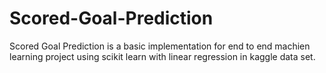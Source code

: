 # Scored-Goal-Prediction
Scored Goal Prediction is a basic implementation for end to end machien learning project using scikit learn with  linear regression in kaggle data set.
